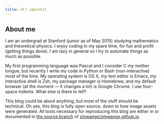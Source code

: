 ```yaml
---
title: dl? cmplnts?
---
```

## About me

I am an undergrad at Stanford (junior as of May 2015) studying mathematics and theoretical physics. I enjoy coding in my spare time, for fun and profit (getting things done). I am lazy in general so I try to automate things as much as possible.

My first programming language was Pascal and I consider C my mother tongue, but recently I write my code in Python or Bash (non-interactive) most of the time. My operating system is OS X, my text editor is Emacs, my interactive shell is Zsh, my package manager is Homebrew, and my default browser (at the moment — it changes a lot) is Google Chrome. I use four-space indents. What else is there to tell?

This blog could be about anything, but most of the stuff should be technical. Oh yes, this blog is fully open source, down to how image assets were generated. All tools necessary for reproducing this blog are either in or documented in [the source branch](https://github.com/zmwangx/zmwangx.github.io/tree/source) of [zmwangx/zmwangx.github.io](https://github.com/zmwangx/zmwangx.github.io).
